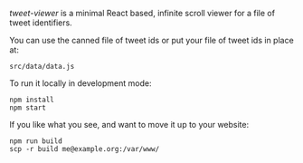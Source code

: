 *tweet-viewer* is a minimal React based, infinite scroll viewer for a file of
tweet identifiers. 

You can use the canned file of tweet ids or put your file of tweet ids in place
at:

    src/data/data.js

To run it locally in development mode:

    npm install
    npm start

If you like what you see, and want to move it up to your website:

    npm run build
    scp -r build me@example.org:/var/www/

